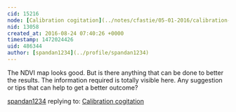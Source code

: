 ```yaml
---
cid: 15216
node: [Calibration cogitation](../notes/cfastie/05-01-2016/calibration-cogitation)
nid: 13058
created_at: 2016-08-24 07:40:26 +0000
timestamp: 1472024426
uid: 486344
author: [spandan1234](../profile/spandan1234)
---
```


The NDVI map looks good. But is there anything that can be done to better the results. The information required is totally visible here. Any suggestion or tips that can help to get a better outcome?

[spandan1234](../profile/spandan1234) replying to: [Calibration cogitation](../notes/cfastie/05-01-2016/calibration-cogitation)

